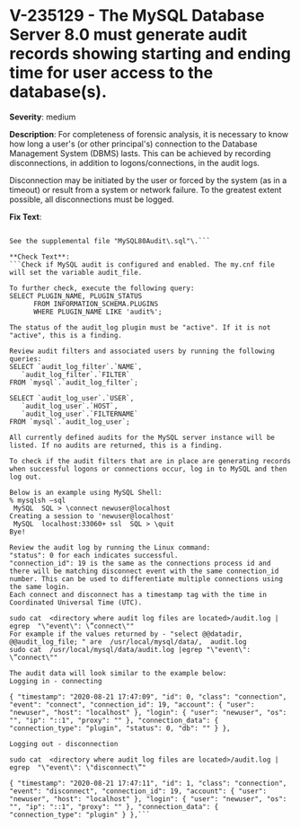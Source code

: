 # V-235129 - The MySQL Database Server 8.0 must generate audit records showing starting and ending time for user access to the database(s).

**Severity**: medium

**Description**:
For completeness of forensic analysis, it is necessary to know how long a user's (or other principal's) connection to the Database Management System (DBMS) lasts. This can be achieved by recording disconnections, in addition to logons/connections, in the audit logs.  

Disconnection may be initiated by the user or forced by the system (as in a timeout) or result from a system or network failure. To the greatest extent possible, all disconnections must be logged.

**Fix Text**:
```If currently required, configure the MySQL Database Server to produce audit records when successful logons or connections occur\.

See the supplemental file "MySQL80Audit\.sql"\.```

**Check Text**:
```Check if MySQL audit is configured and enabled. The my.cnf file will set the variable audit_file.

To further check, execute the following query: 
SELECT PLUGIN_NAME, PLUGIN_STATUS
      FROM INFORMATION_SCHEMA.PLUGINS
      WHERE PLUGIN_NAME LIKE 'audit%';

The status of the audit_log plugin must be "active". If it is not "active", this is a finding.

Review audit filters and associated users by running the following queries:
SELECT `audit_log_filter`.`NAME`,
   `audit_log_filter`.`FILTER`
FROM `mysql`.`audit_log_filter`;

SELECT `audit_log_user`.`USER`,
   `audit_log_user`.`HOST`,
   `audit_log_user`.`FILTERNAME`
FROM `mysql`.`audit_log_user`;

All currently defined audits for the MySQL server instance will be listed. If no audits are returned, this is a finding.

To check if the audit filters that are in place are generating records when successful logons or connections occur, log in to MySQL and then log out. 

Below is an example using MySQL Shell:
% mysqlsh —sql
 MySQL  SQL > \connect newuser@localhost
Creating a session to 'newuser@localhost'
 MySQL  localhost:33060+ ssl  SQL > \quit
Bye!

Review the audit log by running the Linux command:
"status": 0 for each indicates successful.
"connection_id": 19 is the same as the connections process id and there will be matching disconnect event with the same connection_id number. This can be used to differentiate multiple connections using the same login.
Each connect and disconnect has a timestamp tag with the time in Coordinated Universal Time (UTC).

sudo cat  <directory where audit log files are located>/audit.log | egrep  "\"event\": \”connect\""
For example if the values returned by - "select @@datadir, @@audit_log_file; " are  /usr/local/mysql/data/,  audit.log
sudo cat  /usr/local/mysql/data/audit.log |egrep "\"event\": \”connect\""

The audit data will look similar to the example below:
Logging in - connecting

{ "timestamp": "2020-08-21 17:47:09", "id": 0, "class": "connection", "event": "connect", "connection_id": 19, "account": { "user": "newuser", "host": "localhost" }, "login": { "user": "newuser", "os": "", "ip": "::1", "proxy": "" }, "connection_data": { "connection_type": "plugin", "status": 0, "db": "" } },

Logging out - disconnection

sudo cat  <directory where audit log files are located>/audit.log | egrep  "\"event\": \"disconnect\”"

{ "timestamp": "2020-08-21 17:47:11", "id": 1, "class": "connection", "event": "disconnect", "connection_id": 19, "account": { "user": "newuser", "host": "localhost" }, "login": { "user": "newuser", "os": "", "ip": "::1", "proxy": "" }, "connection_data": { "connection_type": "plugin" } },```
